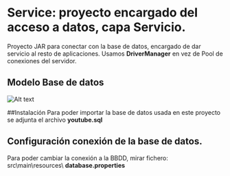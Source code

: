 # Service: proyecto encargado del acceso a datos, capa Servicio.

Proyecto JAR para conectar con la base de datos, encargado de dar servicio al resto de aplicaciones.
Usamos **DriverManager** en vez de Pool de conexiones del servidor.

## Modelo Base de datos

![Alt text](https://github.com/ipartek/java_2018_0508/blob/ainaraGoitia/youtube/service/screenshot-bbdd.PNG)

##Instalación 
Para poder importar la base de datos usada en este proyecto se adjunta el archivo **youtube.sql**
## Configuración conexión de la base de datos.
Para poder cambiar la conexión a la BBDD, mirar fichero:
	src\main\resources\ **database.properties**


